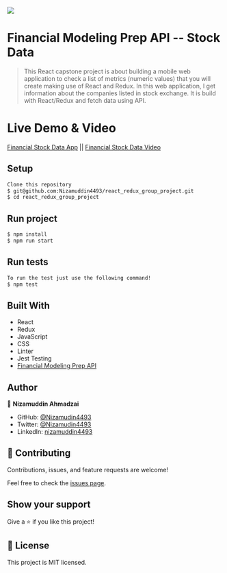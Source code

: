 ![](https://img.shields.io/badge/Microverse-blueviolet)

# Financial Modeling Prep API -- Stock Data

> This React capstone project is about building a mobile web application to check a list of metrics (numeric values) that you will create making use of React and Redux.
In this web application, I get information about the companies listed in stock exchange. It is build with React/Redux and fetch data using API.

# Live Demo & Video
[Financial Stock Data App](www.google.com) || [Financial Stock Data Video](www.google.com)


## Setup
``` bash
Clone this repository
$ git@github.com:Nizamuddin4493/react_redux_group_project.git
$ cd react_redux_group_project
```
## Run project
``` bash
$ npm install
$ npm run start 
```
## Run tests
``` bash
To run the test just use the following command!
$ npm test
```
## Built With

- React
- Redux
- JavaScript
- CSS
- Linter
- Jest Testing
- [Financial Modeling Prep API](https://site.financialmodelingprep.com/developer/docs/)

## Author

👤 **Nizamuddin Ahmadzai**

- GitHub: [@Nizamudin4493](https://github.com/Nizamuddin4493)
- Twitter: [@Nizamudin4493](https://twitter.com/Nizamuddin4493)
- LinkedIn: [nizamuddin4493](https://linkedin.com/in/nizam4493)


## 🤝 Contributing

Contributions, issues, and feature requests are welcome!

Feel free to check the [issues page](../../issues/).

## Show your support

Give a ⭐️ if you like this project!

## 📝 License
This project is MIT licensed.
